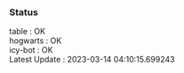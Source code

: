 ### Status


table : OK  
hogwarts : OK  
icy-bot : OK  
Latest Update : 2023-03-14 04:10:15.699243
